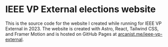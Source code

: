 # IEEE VP External elections website

This is the source code for the website I created while running for IEEE VP External in 2023. The website is created with Astro, React, Tailwind CSS, and Framer Motion and is hosted on GitHub Pages at [arcanist.me/ieee-vp-external](https://arcanist.me/ieee-vp-external).
